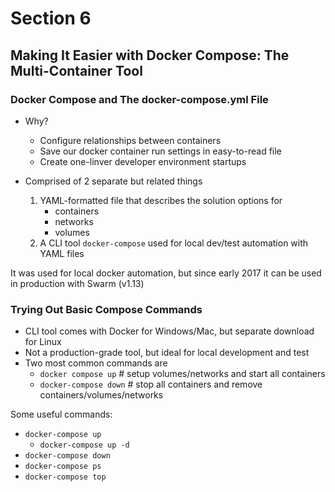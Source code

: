 # Section 6
## Making It Easier with Docker Compose: The Multi-Container Tool

### Docker Compose and The docker-compose.yml File

* Why?
	* Configure relationships between containers
	* Save our docker container run settings in easy-to-read file
	* Create one-linver developer environment startups

* Comprised of 2 separate but related things
	1. YAML-formatted file that describes the solution options for
		* containers
		* networks
		* volumes
	1. A CLI tool `docker-compose` used for local dev/test automation with YAML files

It was used for local docker automation, but since early 2017 it can be used in production with Swarm (v1.13)

### Trying Out Basic Compose Commands

* CLI tool comes with Docker for Windows/Mac, but separate download for Linux
* Not a production-grade tool, but ideal for local development and test
* Two most common commands are
	* `docker compose up`  # setup volumes/networks and start all containers
	* `docker-compose down` # stop all containers and remove containers/volumes/networks

Some useful commands:
* `docker-compose up`
	* `docker-compose up -d`
* `docker-compose down`
* `docker-compose ps`
* `docker-compose top`